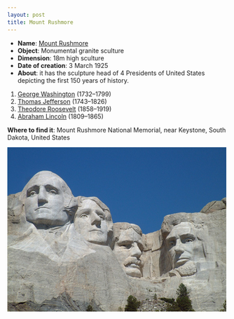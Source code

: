 ```yaml
---
layout: post
title: Mount Rushmore
---
```


- **Name**: [Mount Rushmore ](http://en.wikipedia.org/wiki/Mount_Rushmore)
- **Object**: Monumental granite sculture
- **Dimension**: 18m high sculture
- **Date of creation**: 3 March 1925
- **About**: it has the sculpture head of 4 Presidents of United States depicting the first 150 years of history.

1. [George Washington](http://share.sweska.net/wiki/George_Washington "George Washington") (1732–1799)
2. [Thomas Jefferson](http://share.sweska.net/wiki/Thomas_Jefferson "Thomas Jefferson") (1743–1826)
3. [Theodore Roosevelt](http://share.sweska.net/wiki/Theodore_Roosevelt "Theodore Roosevelt") (1858–1919)
4. [Abraham Lincoln](http://share.sweska.net/wiki/Abraham_Lincoln "Abraham Lincoln") (1809–1865)

**Where to find it**: Mount Rushmore National Memorial, near Keystone, South Dakota, United States

![](/img/mount_rushmore1.jpg "mount_rushmore1")

